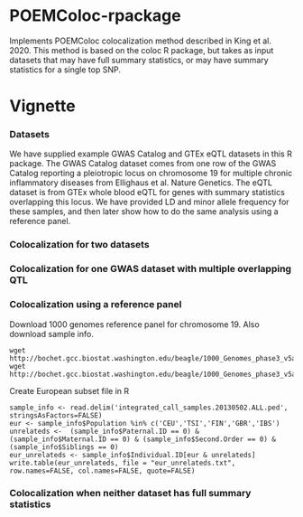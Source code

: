 # POEMColoc-rpackage
Implements POEMColoc colocalization method described in King et al. 2020.  This method is based on the coloc R package, but takes as input datasets that may have full summary statistics, or may have summary statistics for a single top SNP.

# Vignette
### Datasets
We have supplied example GWAS Catalog and GTEx eQTL datasets in this R package.  The GWAS Catalog dataset comes from one row of the GWAS Catalog reporting a pleiotropic locus on chromosome 19 for multiple chronic inflammatory diseases from Ellighaus et al. Nature Genetics.  The eQTL dataset is from GTEx whole blood eQTL for genes with summary statistics overlapping this locus.  We have provided LD and minor allele frequency for these samples, and then later show how to do the same analysis using a reference panel.
### Colocalization for two datasets
### Colocalization for one GWAS dataset with multiple overlapping QTL
### Colocalization using a reference panel
Download 1000 genomes reference panel for chromosome 19.  Also download sample info.
```
wget http://bochet.gcc.biostat.washington.edu/beagle/1000_Genomes_phase3_v5a/b37.vcf/chr19.1kg.phase3.v5a.vcf.gz
wget http://bochet.gcc.biostat.washington.edu/beagle/1000_Genomes_phase3_v5a/sample_info/integrated_call_samples.20130502.ALL.ped
```

Create European subset file in R
```
sample_info <- read.delim('integrated_call_samples.20130502.ALL.ped', stringsAsFactors=FALSE)
eur <- sample_info$Population %in% c('CEU','TSI','FIN','GBR','IBS')
unrelateds <-  (sample_info$Paternal.ID == 0) & (sample_info$Maternal.ID == 0) & (sample_info$Second.Order == 0) & (sample_info$Siblings == 0)
eur_unrelateds <- sample_info$Individual.ID[eur & unrelateds]
write.table(eur_unrelateds, file = "eur_unrelateds.txt", row.names=FALSE, col.names=FALSE, quote=FALSE)
```
### Colocalization when neither dataset has full summary statistics

